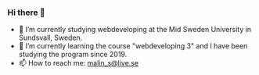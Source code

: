 ### Hi there 👋

<!-- **malinsvensson98/malinsvensson98** is a ✨ _special_ ✨ repository because its `README.md` (this file) appears on your GitHub profile.-->

- 🔭 I’m currently studying webdeveloping at the Mid Sweden University in Sundsvall, Sweden.
- 🌱 I’m currently learning the course "webdeveloping 3" and I have been studying the program since 2019. 
- 📫 How to reach me: malin_s@live.se 

